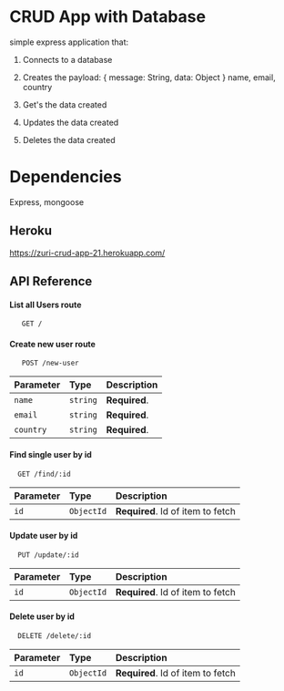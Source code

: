 # CRUD App with Database

simple express application that:

1. Connects to a database
2. Creates the payload:
   { message: String, data: Object }
   name, email, country

3. Get's the data created
4. Updates the data created
5. Deletes the data created

# Dependencies

Express, mongoose

## Heroku
https://zuri-crud-app-21.herokuapp.com/



## API Reference

#### List all Users route

```http
   GET /
```

#### Create new user route

```http
   POST /new-user
```

| Parameter | Type     | Description   |
| :-------- | :------- | :------------ |
| `name`    | `string` | **Required**. |
| `email`   | `string` | **Required**. |
| `country` | `string` | **Required**. |



#### Find single user by id

```http
  GET /find/:id
```

| Parameter | Type     | Description                       |
| :-------- | :------- | :-------------------------------- |
| `id`      | `ObjectId` | **Required**. Id of item to fetch |

#### Update user by id

```http
  PUT /update/:id
```

| Parameter | Type     | Description                       |
| :-------- | :------- | :-------------------------------- |
| `id`      | `ObjectId` | **Required**. Id of item to fetch |

#### Delete user by id

```http
  DELETE /delete/:id
```

| Parameter | Type     | Description                       |
| :-------- | :------- | :-------------------------------- |
| `id`      | `ObjectId` | **Required**. Id of item to fetch |




